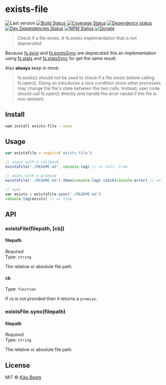# exists-file

![Last version](https://img.shields.io/github/tag/Kikobeats/exists-file.svg?style=flat-square)
[![Build Status](http://img.shields.io/travis/Kikobeats/exists-file/master.svg?style=flat-square)](https://travis-ci.org/Kikobeats/exists-file)
[![Coverage Status](https://img.shields.io/coveralls/Kikobeats/exists-file.svg?style=flat-square)](https://coveralls.io/github/Kikobeats/exists-file)
[![Dependency status](http://img.shields.io/david/Kikobeats/exists-file.svg?style=flat-square)](https://david-dm.org/Kikobeats/exists-file)
[![Dev Dependencies Status](http://img.shields.io/david/dev/Kikobeats/exists-file.svg?style=flat-square)](https://david-dm.org/Kikobeats/exists-file#info=devDependencies)
[![NPM Status](http://img.shields.io/npm/dm/exists-file.svg?style=flat-square)](https://www.npmjs.org/package/exists-file)
[![Donate](https://img.shields.io/badge/donate-paypal-blue.svg?style=flat-square)](https://paypal.me/kikobeats)

> Check if a file exists. A fs.exists implementation that is not deprecated.

Because [fs.exist](https://nodejs.org/api/fs.html#fs_fs_exists_path_callback) and [fs.existsSync](https://nodejs.org/api/fs.html#fs_fs_existssync_path) are deprecated this an implementation using [fs.stats](https://nodejs.org/api/fs.html#fs_fs_stat_path_callback) and [fs.statsSync](https://nodejs.org/api/fs.html#fs_fs_statsync_path) for get the same result.

Also **always** keep in mind:

> fs.exists() should not be used to check if a file exists before calling fs.open(). Doing so introduces a race condition since other processes may change the file's state between the two calls. Instead, user code should call fs.open() directly and handle the error raised if the file is non-existent.

## Install

```bash
npm install exists-file --save
```

## Usage

```js
var existsFile = require('exists-file')

// async with a callback
existsFile('./README.md', console.log) // => null, true

// async with a promise
existsFile('./README.md').then(console.log).catch(console.error) // => true

// sync
var exists = existsFile.sync('./README.md')
console.log(exists) // => true
```

## API

### existsFile(filepath, [cb])

#### filepath

*Required* <br>
Type: `string`

The relative or absolute file path.

#### cb

Type: `function`

If `cb` is not provided then it returns a `promise`.

### existsFile.sync(filepath)

#### filepath

*Required* <br>
Type: `string`

The relative or absolute file path.

## License

MIT © [Kiko Beats](https://www.kikobeats.com)
